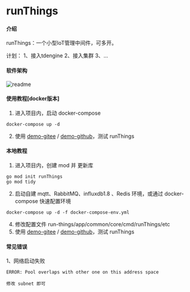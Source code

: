 # runThings

#### 介绍
runThings：一个小型IoT管理中间件，可多开。

计划： 
1、接入tdengine
2、接入集群
3、...

#### 软件架构
![readme](https://gitee.com/luoyaosheng/run-things/raw/master/doc/readme.png)

#### 使用教程[docker版本]

1. 进入项目内，启动 docker-compose
```
docker-compose up -d
```
2. 使用 [demo-gitee](https://gitee.com/luoyaosheng/run-things-demo) / [demo-github](https://github.com/LuoYaoSheng/runThingsDemo)，测试 runThings 

#### 本地教程

1. 进入项目内，创建 mod 并 更新库
```
go mod init runThings
go mod tidy
```
2. 启动自建 mqtt、RabbitMQ、influxdb1.8 、Redis 环境，或通过 docker-compose 快速配置环境
```
docker-compose up -d -f docker-compose-env.yml
```
4. 修改配置文件 run-things/app/common/core/cmd/runThings/etc
5. 使用 [demo-gitee](https://gitee.com/luoyaosheng/run-things-demo) / [demo-github](https://github.com/LuoYaoSheng/runThingsDemo)，测试 runThings

#### 常见错误
1、网络启动失败
```
ERROR: Pool overlaps with other one on this address space

修改 subnet 即可
```
